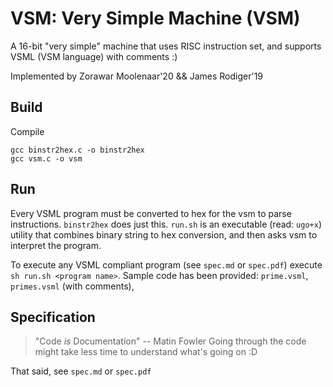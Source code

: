 # VSM: Very Simple Machine (VSM) #
A 16-bit "very simple" machine that uses RISC instruction set, and 
supports VSML (VSM language) with comments :)

Implemented by Zorawar Moolenaar'20 && James Rodiger'19


## Build ##
Compile 
```
gcc binstr2hex.c -o binstr2hex
gcc vsm.c -o vsm
```

## Run ##
Every VSML program must be converted to hex for the vsm to parse instructions.
`binstr2hex` does just this. `run.sh` is an executable (read: `ugo+x`) utility
that combines binary string to hex conversion, and then asks vsm to interpret
the program.

To execute any VSML compliant program (see `spec.md` or `spec.pdf`)
execute `sh run.sh <program name>`.
Sample code has been provided: `prime.vsml`, `primes.vsml` (with comments),


## Specification ##
> "Code *is* Documentation" -- Matin Fowler
Going through the code might take less time to understand what's going on :D

That said, see `spec.md` or `spec.pdf`
